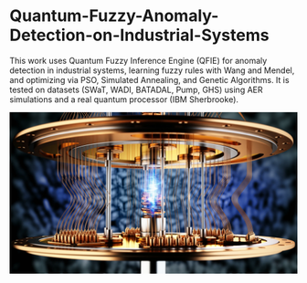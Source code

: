 # Quantum-Fuzzy-Anomaly-Detection-on-Industrial-Systems
This work uses Quantum Fuzzy Inference Engine (QFIE) for anomaly detection in industrial systems, learning fuzzy rules with Wang and Mendel, and optimizing via PSO, Simulated Annealing, and Genetic Algorithms. It is tested on datasets (SWaT, WADI, BATADAL, Pump, GHS) using AER simulations and a real quantum processor (IBM Sherbrooke).
<div align="center">
  <img src="./images.jpeg" alt="QuantumComputer">
</div>
